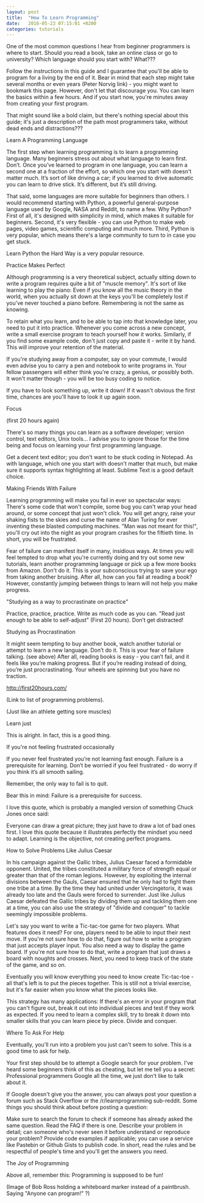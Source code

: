 ```yaml
---
layout: post
title:  "How To Learn Programming"
date:   2016-05-23 07:15:01 +0200
categories: tutorials
---
```


One of the most common questions I hear from beginner programmers is where to start. Should you read a book, take an online class or go to university? Which language should you start with? What???

Follow the instructions in this guide and I guarantee that you'll be able to program for a living by the end of it. Bear in mind that each step might take several months or even years (Peter Norvig link) - you might want to bookmark this page. However, don't let that discourage you. You can learn the basics within a few hours. And if you start now, you're minutes away from creating your first program.

That might sound like a bold claim, but there's nothing special about this guide; it's just a description of the path most programmers take, without dead ends and distractions???

Learn A Programming Language

The first step when learning programming is to learn a programming language. Many beginners stress out about what language to learn first. Don’t. Once you’ve learned to program in one language, you can learn a second one at a fraction of the effort, so which one you start with doesn't matter much. It’s sort of like driving a car; if you learned to drive automatic you can learn to drive stick. It’s different, but it’s still driving.

That said, some languages are more suitable for beginners than others. I would recommend starting with Python, a powerful general-purpose language used by Google, NASA and Reddit, to name a few. Why Python? First of all, it's designed with simplicity in mind, which makes it suitable for beginners. Second, it's very flexible - you can use Python to make web pages, video games, scientific computing and much more. Third, Python is very popular, which means there's a large community to turn to in case you get stuck.

Learn Python the Hard Way is a very popular resource.

Practice Makes Perfect

Although programming is a very theoretical subject, actually sitting down to write a program requires quite a bit of "muscle memory". It's sort of like learning to play the piano: Even if you know all the music theory in the world, when you actually sit down at the keys you'll be completely lost if you've never touched a piano before. Remembering is not the same as knowing.

To retain what you learn, and to be able to tap into that knowledge later, you need to put it into practice. Whenever you come across a new concept, write a small exercise program to teach yourself how it works. Similarly, if you find some example code, don't just copy and paste it - write it by hand. This will improve your retention of the material.

If you're studying away from a computer, say on your commute, I would even advise you to carry a pen and notebook to write programs in. Your fellow passengers will either think you're crazy, a genius, or possibly both. It won't matter though - you will be too busy coding to notice.

If you have to look something up, write it down! If it wasn't obvious the first time, chances are you'll have to look it up again soon.

Focus

(first 20 hours again)

There's so many things you can learn as a software developer; version control, text editors, Unix tools... I advise you to ignore those for the time being and focus on learning your first programming language.

Get a decent text editor; you don't want to be stuck coding in Notepad. As with language, which one you start with doesn't matter that much, but make sure it supports syntax highlighting at least. Sublime Text is a good default choice.

Making Friends With Failure

Learning programming will make you fail in ever so spectacular ways: There's some code that won't compile, some bug you can't wrap your head around, or some concept that just won't click. You will get angry, raise your shaking fists to the skies and curse the name of Alan Turing for ever inventing these blasted computing machines. "Man was not meant for this!", you'll cry out into the night as your program crashes for the fiftieth time. In short, you will be frustrated.

Fear of failure can manifest itself in many, insidious ways. At times you will feel tempted to drop what you're currently doing and try out some new tutorials, learn another programming language or pick up a few more books from Amazon. Don't do it. This is your subconscious trying to save your ego from taking another bruising. After all, how can you fail at reading a book? However, constantly jumping between things to learn will not help you make progress.

"Studying as a way to procrastinate on practice"

Practice, practice, practice. Write as much code as you can. "Read just enough to be able to self-adjust” (First 20 hours). Don’t get distracted!

 

 
Studying as Procrastination

It might seem tempting to buy another book, watch another tutorial or attempt to learn a new language. Don’t do it. This is your fear of failure talking. (see above) After all, reading books is easy - you can’t fail, and it feels like you’re making progress. But if you’re reading instead of doing, you’re just procrastinating. Your wheels are spinning but you have no traction.

http://first20hours.com/

(Link to list of programming problems).

(Just like an athlete getting sore muscles)

Learn just

This is alright. In fact, this is a good thing. 

If you're not feeling frustrated occasionally

If you never feel frustrated you’re not learning fast enough. Failure is a prerequisite for learning. Don’t be worried if you feel frustrated - do worry if you think it’s all smooth sailing.

Remember, the only way to fail is to quit.

Bear this in mind: Failure is a prerequisite for success. 

I love this quote, which is probably a mangled version of something Chuck Jones once said:

Everyone can draw a great picture; they just have to draw a lot of bad ones first.
I love this quote because it illustrates perfectly the mindset you need to adapt. Learning is the objective, not creating perfect programs.

How to Solve Problems Like Julius Caesar

In his campaign against the Gallic tribes, Julius Caesar faced a formidable opponent. United, the tribes constituted a military force of strength equal or greater than that of the roman legions. However, by exploiting the internal divisions between the Gauls, Caesar ensured that he only had to fight them one tribe at a time. By the time they  had united under Vercingetorix, it was already too late and the Gauls were forced to surrender. Just like Julius Caesar defeated the Gallic tribes by dividing them up and tackling them one at a time, you can also use the strategy of "divide and conquer" to tackle seemingly impossible problems.

Let's say you want to write a Tic-tac-toe game for two players. What features does it need? For one, players need to be able to input their next move. If you're not sure how to do that, figure out how to write a program that just accepts player input. You also need a way to display the game board. If you're not sure how to do that, write a program that just draws a board with noughts and crosses. Next, you need to keep track of the state of the game, and so on.

Eventually you will know everything you need to know create Tic-tac-toe - all that's left is to put the pieces together. This is still not a trivial exercise, but it's far easier when you know what the pieces looks like.

This strategy has many applications: If there's an error in your program that you can't figure out, break it out into individual pieces and test if they work as expected. If you need to learn a complex skill, try to break it down into smaller skills that you can learn piece by piece. Divide and conquer.

Where To Ask For Help

Eventually, you'll run into a problem you just can't seem to solve. This is a good time to ask for help.

Your first step should be to attempt a Google search for your problem. I've heard some beginners think of this as cheating, but let me tell you a secret: Professional programmers Google all the time, we just don't like to talk about it.

If Google doesn't give you the answer, you can always post your question a forum such as Stack Overflow or the /r/learnprogramming sub-reddit. Some things you should think about before posting a question:

Make sure to search the forum to check if someone has already asked the same question. Read the FAQ if there is one.
Describe your problem in detail; can someone who's never seen it before understand or reproduce your problem?
Provide code examples if applicable; you can use a service like Pastebin or Github Gists to publish code.
In short, read the rules and be respectful of people's time and you'll get the answers you need.

The Joy of Programming

Above all, remember this: Programming is supposed to be fun!

(Image of Bob Ross holding a whiteboard marker instead of a paintbrush. Saying "Anyone can program!" ?)
